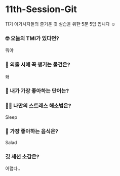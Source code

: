 # 11th-Session-Git
11기 아기사자들의 즐거운 깃 실습을 위한 5문 5답 입니다 ☺️

### 🤓 오늘의 TMI가 있다면?
뭐야
### 🎒 외출 시에 꼭 챙기는 물건은?
왜

### 🤙 내가 가장 좋아하는 단어는?


### 🧘‍♀️ 나만의 스트레스 해소법은?
Sleep


### 🍧 가장 좋아하는 음식은?
Salad

### 깃 세션 소감은?
어렵다..